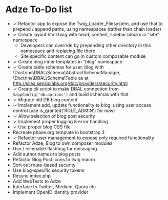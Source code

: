 # Adze To-Do list #

 - ✓ Refactor app to expose the Twig_Loader_Filesystem, and use that to prepend / append paths, using namespaces (rather than chain loader)
 - ✓ Create layout.html.twig with head, content, sidebar blocks in "site" namespace
    - Developers can override by prepending other directory in this namespace and replacing file there
    - Site specific content can go in custom composable module
 - ✓ Create blog inner templates in "blog" namespace
 - ✓ Create table schemas for user, blog with \Doctrine\DBAL\Schema\AbstractSchemaManager, \Doctrine\DBAL\Schema\Table as at http://silex.sensiolabs.org/doc/providers/security.html
 - ✓ Create cli script to make DBAL connection from `$appConfig['db.options']` and build schemas with that
 - ✓ Migrate old DB blog content
 - ✓ Implement add, update functionality to blog, using user access control (use is_granted('ROLE_ADMIN') for now)
 - ✓ Allow selection of blog post security
 - ✓ Implement proper logging & error handling
 - ✓ Use proper blog CSS file
 - Recreate phase.org template in bootstrap 3
 - ✓ Refactor user management to expose only required functionality
 - Refactor Adze, Blog to own composer modules
 - Use / re-enable flashbag for messaging
 - Add author names to blog posts
 - Refactor Blog Post icons to twig macro
 - Sort out route-based security
 - Use blog-specific security tokens
 - Resync index.php
 - Add WebTests to Adze
 - Interface to Twitter, Medium, Quora etc
 - Implement OpenID identity provider
